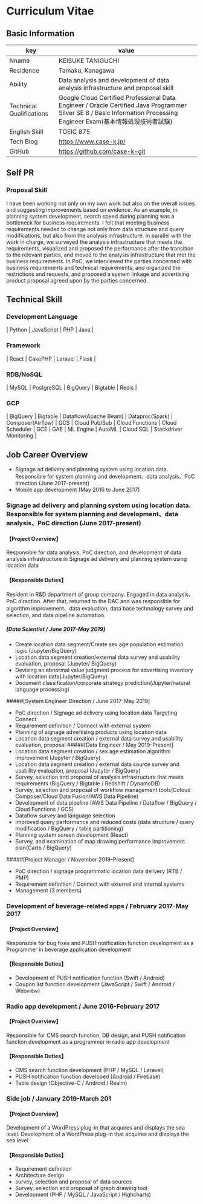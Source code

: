 # Curriculum Vitae
## Basic Information

|key|value|
|----|----|
|Nname|KEISUKE TANIGUCHI|
|Residence|Tamaku, Kanagawa|
|Ability|Data analysis and development of data analysis infrastructure and proposal skill|
|Technical Qualifications|Google Cloud Certified Professional Data Engineer / Oracle Certified Java Programmer Silver SE 8 / Basic Information Processing Engineer Exam(基本情報処理技術者試験)|
|English Skill|TOEIC 875|
|Tech Blog|https://www.case-k.jp/|
|GitHub|https://github.com/case-k-git|

## Self PR
### Proposal Skill
I have been working not only on my own work but also on the overall issues and suggesting improvements based on evidence. As an example, in planning system development, search speed during planning was a bottleneck for business requirements. I felt that meeting business requirements needed to change not only from data structure and query modifications, but also from the analysis infrastructure. In parallel with the work in charge, we surveyed the analysis infrastructure that meets the requirements, visualized and proposed the performance after the transition to the relevant parties, and moved to the analysis infrastructure that met the business requirements. In PoC, we interviewed the parties concerned with business requirements and technical requirements, and organized the restrictions and requests, and proposed a system linkage and advertising product proposal agreed upon by the parties concerned.

## Technical Skill
### Development Language
| Python | JavaScript | PHP | Java |

### Framework
| React | CakePHP | Laravel | Flask |

### RDB/NoSQL
| MySQL | PostgreSQL | BigQuery | Bigtable | Redis |

### GCP
| BigQuery | Bigtable | Dataflow(Apache Beam) | Dataproc(Spark) | Composer(Airflow) | GCS | Cloud Pub/Sub | Cloud Functions | Cloud Scheduler | GCE | GAE | ML Engine | AutoML | Cloud SQL | Stackdriver Monitoring |

## Job Career Overview 
- Signage ad delivery and planning system using location data. Responsible for system planning and development、data analysis、PoC direction (June 2017-present)
- Mobile app development (May 2016 to June 2017)

### Signage ad delivery and planning system using location data. Responsible for system planning and development、data analysis、PoC direction (June 2017-present)
#### 【Project Overview】
Responsible for data analysis, PoC direction, and development of data analysis infrastructure in Signage ad delivery and planning system using location data

#### 【Responsible Duties】
Resident in R&D department of group company. Engaged in data analysis、PoC direction. After that, returned to the DAC and was responsible for algorithm improvement、data evaluation, data base technology survey and selection, and data pipeline automation.

##### [Data Scientist / June 2017-May 2019]
- Create location data segment/Create sex age population estimation logic (Jupyter/BigQuery)
- Location data segment creation/external data survey and usability evaluation, proposal (Jupyter/ BigQuery)
- Devising an abnormal value judgment process for advertising inventory with location data(Jupyter/BigQuery)
- Document classification/corporate strategy prediction(Jupyter/natural language processing)

#####[System Engineer Direction / June 2017-May 2019]
- PoC direction / Signage ad delivery using location data Targeting
Connect
- Requirement definition / Connect with external system
- Planning of signage advertising products using location data
- Location data segment creation / external data survey and usability evaluation, proposal
#####[Data Engineer / May 2019-Present]
- Location data segment creation / sex age estimation algorithm improvement (Jupyter / BigQuery)
- Location data segment creation / external data source survey and usability evaluation, proposal (Jupyter / BigQuery)
- Survey, selection and proposal of analysis infrastructure that meets requirements (BigQuery / Bigtable / Redshift / DynamoDB)
- Survey, selection and proposal of workflow management tools(Coloud Composer/Cloud Data Fusion/AWS Data Pipeline)
- Development of  data pipeline (AWS Data Pipeline / Dataflow / BigQuery / Cloud Functions / GCS)
- Dataflow survey and language selection
- Improved query performance and reduced costs (data structure / query modification / BigQuery / table partitioning)
- Planning system screen development (React)
- Survey, and examination of map drawing performance improvement plan(Carto / BigQuery)

#####[Project Manager / November 2019-Present]
- PoC direction / signage programmatic location data delivery (RTB / PMP)
- Requirement definition / Connect with external and internal systems
- Management (3 members)

### Development of beverage-related apps / February 2017-May 2017
#### 【Project Overview】
Responsible for bug fixes and PUSH notification function development as a Programmer in beverage application development

#### 【Responsible Duties】
- Development of PUSH notification function (Swift / Android)
- Coupon list function development (JavaScript / Swift / Android / Webview)

### Radio app development / June 2016-February 2017
#### 【Project Overview】
Responsible for CMS search function, DB design, and PUSH notification function development as a programmer in radio app development

#### 【Responsible Duties】
- CMS search function development (PHP / MySQL / Laravel)
- PUSH notification function developed (Android / Firebase)
- Table design (Objective-C / Android / Realm)

### Side job / January 2019-March 201
#### 【Project Overview】
Development of a WordPress plug-in that acquires and displays the sea level. Development of a WordPress plug-in that acquires and displays the sea level. 

#### 【Responsible Duties】
- Requirement definition
- Architecture design
- survey, selection and proposal of data sources
- Survey, selection and proposal of graph drawing tool
- Development (PHP / MySQL / JavaScript / Highcharts)
